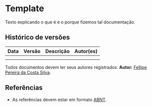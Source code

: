 # Template

Texto explicando o que é e o porque fizemos tal documentação.

## Histórico de versões

| Data | Versão | Descrição | Autor(es) |
| :--: | :----: | :-------: | :-------: |
|      |        |           |           |
|      |        |           |           |

Todos documentos devem ter seus autores registrados.
**Autor:** [Fellipe Pereira da Costa Silva](https://github.com/fellipepcs).

## Referências

- As referências devem estar em formato [ABNT](https://github.com/fellipepcs).